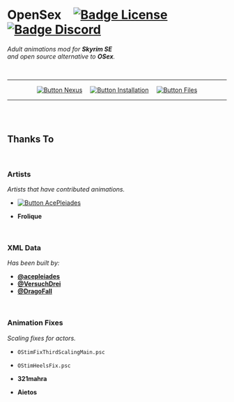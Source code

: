 
# OpenSex   [![Badge License]][License]   [![Badge Discord]][Discord]

*Adult animations mod for **Skyrim SE** <br>
and open source alternative to **OSex**.*

<br>

<div align = center>

---

[![Button Nexus]][Nexus]   
[![Button Installation]][Installation]   
[![Button Files]][Files]


---

</div>

<br>
<br>

## Thanks To

<br>

### Artists

*Artists that have contributed animations.*

- [![Button AcePleiades]][Artist AcePleiades]

- **Frolique**

<br>

### XML Data

*Has been built by:*

- **[@acepleiades]**
- **[@VersuchDrei]**
- **[@DragoFall]**

<br>

### Animation Fixes

*Scaling fixes for actors.*

- `OStimFixThirdScalingMain.psc`
- `OStimHeelsFix.psc`

- **321mahra**
- **Aietos**

<br>


<!----------------------------------------------------------------------------->

[Artist AcePleiades]: https://www.patreon.com/skyrimaceanimations

[@acepleiades]: https://github.com/acepleiades
[@VersuchDrei]: https://github.com/VersuchDrei
[@DragoFall]: https://github.com/DragoFall

[Discord]: https://discord.gg/RECvhVaRcU
[Files]: https://drive.google.com/drive/folders/1-A4pRMkvOFldBcEZ8lMogyX2PulDrqEg?usp=sharing
[Nexus]: https://www.nexusmods.com/skyrimspecialedition/mods/61167/

[Installation]: Documentation/Installation.md
[License]: LICENSE


<!----------------------------------[ Badges ]--------------------------------->

[Badge License]: https://img.shields.io/badge/_-CC_BY_SA-b06e19.svg?style=for-the-badge&logoColor=white&logo=CreativeCommons&labelColor=EF9421
[Badge Discord]: https://img.shields.io/badge/_-Discord-4751bc?style=for-the-badge&logoColor=white&logo=Discord&labelColor=5865F2


<!---------------------------------[ Buttons ]--------------------------------->

[Button Installation]: https://img.shields.io/badge/Installation-5BA745?style=for-the-badge&logoColor=white&logo=DocuSign
[Button Nexus]: https://img.shields.io/badge/Ｎｅｘｕｓ_Mods-8197ec?style=for-the-badge&logoColor=white&logo=Dragonframe
[Button Files]: https://img.shields.io/badge/MAX_Files-A9225C?style=for-the-badge&logoColor=white&logo=GoogleDrive

[Button AcePleiades]: https://img.shields.io/badge/AcePleiades-FF424D?style=for-the-badge&logoColor=white&logo=Patreon

